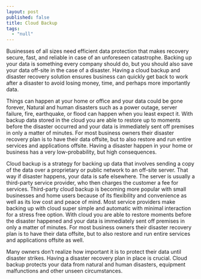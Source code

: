 ```yaml
---
layout: post
published: false
title: Cloud Backup
tags: 
  - "null"
---
```


Businesses of all sizes need efficient data protection that makes recovery secure, fast, and reliable in case of an unforeseen catastrophe.  Backing up your data is something every company should do, but you should also save your data off-site in the case of a disaster.  Having a cloud backup and disaster recovery solution ensures business can quickly get back to work after a disaster to avoid losing money, time, and perhaps more importantly data.

Things can happen at your home or office and your data could be gone forever, Natural and human disasters such as a power outage, server failure, fire, earthquake, or flood can happen when you least expect it.  With backup data stored in the cloud you are able to restore up to moments before the disaster occurred and your data is immediately sent off premises in only a matter of minutes.  For most business owners their disaster recovery plan is to have their data offsite, but to also restore and run entire services and applications offsite.  Having a disaster happen in your home or business has a very low-probability, but high consequences.

Cloud backup is a strategy for backing up data that involves sending a copy of the data over a proprietary or public network to an off-site server. That way if disaster happens, your data is safe elsewhere. The server is usually a third-party service provider, who then charges the customer a fee for services. Third-party cloud backup is becoming more popular with small businesses and home users because of its flexibility and convenience as well as its low cost and peace of mind.  Most service providers make backing up with cloud super simple and automatic with minimal interaction for a stress free option.  With cloud you are able to restore moments before the disaster happened and your data is immediately sent off premises in only a matter of minutes. For most business owners their disaster recovery plan is to have their data offsite, but to also restore and run entire services and applications offsite as well.

Many owners don’t realize how important it is to protect their data until disaster strikes.  Having a disaster recovery plan in place is crucial.  Cloud backup protects your data from natural and human disasters, equipment malfunctions and other unseen circumstances.
